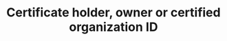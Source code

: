 ---
title: 'Certificate holder, owner or certified organization ID'
field: 'is.certifiedOrganizationID'
slug: 'is-certifiedorganizationid'
description: 'A number or other consistent code assigned to a certificate holder by a certifying body or scheme'
required: False
module: 'Certificate Holder, Owner or Certified organization'
cluster: 'Certification'
policy: 'Free value. Single value only.'
layout: 'home'
---